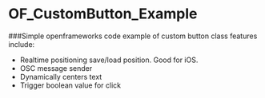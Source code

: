 # OF_CustomButton_Example

###Simple openframeworks code example of custom button class
features include:

* Realtime positioning save/load position. Good for iOS.
* OSC message sender
* Dynamically centers text
* Trigger boolean value for click 




